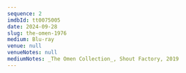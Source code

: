 ```yaml
---
sequence: 2
imdbId: tt0075005
date: 2024-09-28
slug: the-omen-1976
medium: Blu-ray
venue: null
venueNotes: null
mediumNotes: _The Omen Collection_, Shout Factory, 2019
---
```


